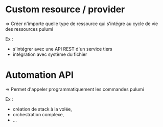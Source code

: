 # Custom resource / provider

=> Créer n'importe quelle type de ressource qui s'intégre au cycle de vie des ressources pulumi

Ex :
- s'intégrer avec une API REST d'un service tiers
- intégration avec système du fichier


# Automation API

=> Permet d'appeler programmatiquement les commandes pulumi

Ex :
- création de stack à la volée, 
- orchestration complexe, 
- ...
